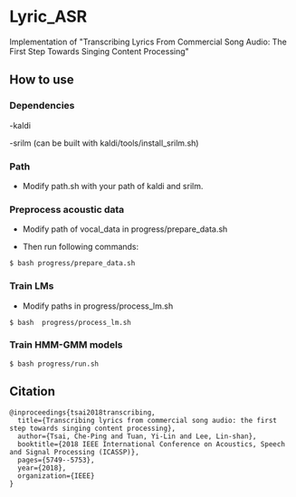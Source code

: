 # Lyric_ASR
Implementation of "Transcribing Lyrics From Commercial Song Audio: The First Step Towards Singing Content Processing"

## How to use

### Dependencies

-kaldi 

-srilm (can be built with kaldi/tools/install_srilm.sh)

### Path

- Modify path.sh with your path of kaldi and srilm.

### Preprocess acoustic data

- Modify path of vocal_data in progress/prepare_data.sh

- Then run following commands:

```
$ bash progress/prepare_data.sh
```

### Train LMs

- Modify paths in progress/process_lm.sh

```
$ bash  progress/process_lm.sh
```

### Train HMM-GMM models

```
$ bash progress/run.sh
```

## Citation

```
@inproceedings{tsai2018transcribing,
  title={Transcribing lyrics from commercial song audio: the first step towards singing content processing},
  author={Tsai, Che-Ping and Tuan, Yi-Lin and Lee, Lin-shan},
  booktitle={2018 IEEE International Conference on Acoustics, Speech and Signal Processing (ICASSP)},
  pages={5749--5753},
  year={2018},
  organization={IEEE}
}
```
